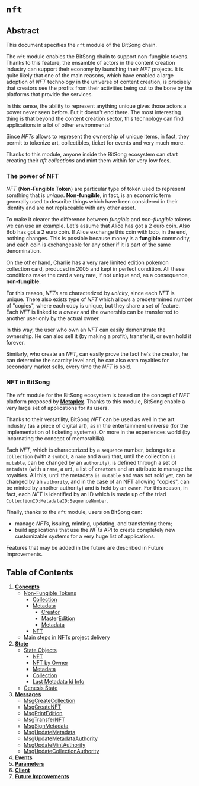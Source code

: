 # `nft`

## Abstract

This document specifies the `nft` module of the BitSong chain.

The `nft` module enables the BitSong chain to support non-fungible tokens. Thanks to this feature, the ensamble of actors in the content creation industry can support their economy by launching their *NFT* projects. It is quite likely that one of the main reasons, which have enabled a large adoption of *NFT* technology in the universe of content creation, is precisely that creators see the profits from their activities being cut to the bone by the platforms that provide the services.

In this sense, the ability to represent anything unique gives those actors a power never seen before. But it doesn't end there. The most interesting thing is that beyond the content creation sector, this technology can find applications in a lot of other environments! 

Since *NFTs* allows to represent the ownership of unique items, in fact, they permit to tokenize art, collectibles, ticket for events and very much more. 

Thanks to this module, anyone inside the BitSong ecosystem can start creating their *nft collections* and mint them within for very low fees.

### The power of NFT

*NFT* (**Non-Fungible Token**) are particular type of token used to represent somthing that is *unique*. **Non-fungible**, in fact, is an economic term generally used to describe things which have been considered in their identity and are not replaceable with any other asset.

To make it clearer the difference between *fungible* and *non-fungible* tokens we can use an example.
Let's assume that Alice has got a 2 euro coin. Also Bob has got a 2 euro coin. If Alice exchange this coin with bob, in the end, nothing changes. This is possible because money is a **fungible** commodity, and each coin is exchangeable for any other if it is part of the same denomination.

On the other hand, Charlie has a very rare limited edition pokemon collection card, produced in 2005 and kept in perfect condition. All these conditions make the card a very rare, if not unique and, as a consequence, **non-fungible**.

For this reason, *NFTs* are characterized by *unicity*, since each *NFT* is unique. There also exists type of *NFT* which allows a predetermined number of "copies", where each copy is unique, but they share a set of feature. Each *NFT* is linked to a *owner* and the ownership can be transferred to another user only by the actual owner.

In this way, the user who own an *NFT* can easily demonstrate the ownership. He can also sell it (by making a profit), transfer it, or even hold it forever.

Similarly, who create an *NFT*, can easily prove the fact he's the creator, he can determine the scarcity level and, he can also earn royalties for secondary market sells, every time the *NFT* is sold.

### NFT in BitSong

The `nft` module for the BitSong ecosystem is based on the concept of *NFT* platform proposed by [**Metaplex**](https://docs.metaplex.com/architecture/deep_dive/overview). Thanks to this module, BitSong enable a very large set of applications for its users.

Thanks to their versatility, BitSong *NFT* can be used as well in the art industry (as a piece of digital art), as in the entertainment universe (for the implementation of ticketing systems). Or more in the experiences world (by incarnating the concept of memorabilia).

Each *NFT*, which is characterized by a `sequence` number, belongs to a `collection` (with a `symbol`, a `name` and a `uri` that, until the collection `is mutable`, can be changed by an `authority`), is defined through a set of `metadata` (with a `name`, a `uri`, a list of `creators` and an attribute to manage the royalties. All this, until the metadata `is mutable` and was not sold yet, can be changed by an `authority`, and in the case of an NFT allowing "copies", can be minted by another authority) and is held by an `owner`.
For this reason, in fact, each *NFT* is identified by an ID which is made up of the triad `CollectionID:MetadataID:SequenceNumber`.

Finally, thanks to the `nft` module, users on BitSong can:

- manage *NFTs*, issuing, minting, updating, and transferring them;
- build applications that use the *NFTs* API to create completely new customizable systems for a very huge list of applications.

Features that may be added in the future are described in Future Improvements.

## Table of Contents

1. **[Concepts](01_concepts.md)**
     - [Non-Fungible Tokens](01_concepts.md#non-fungible-tokens)
          - [Collection](01_concepts.md#collection)
          - [Metadata](01_concepts.md#metadata)
               - [Creator](01_concepts.md#creator)
               - [MasterEdition](01_concepts.md#masteredition)
               - [Metadata](01_concepts.md#metadata-1)
          - [NFT](01_concepts.md#nft)
     - [Main steps in NFTs project delivery](01_concepts.md#main-steps-in-nfts-project-delivery)
2. **[State](02_state.md)**
     - [State Objects](02_state.md#state-objects)
          - [NFT](02_state.md#nft)
          - [NFT by Owner](02_state.md#nft-by-owner)
          - [Metadata](02_state.md#metadata)
          - [Collection](02_state.md#collection)
          - [Last Metadata Id Info](02_state.md#lastmetadataidinfo)
     - [Genesis State](02_state.md#genesis-state)
     <!--
     State Transitions
     -->
     <!--
     Keeper
     -->
3. **[Messages](03_messages.md)**
     - [MsgCreateCollection](03_messages.md#msgcreatecollection)
     - [MsgCreateNFT](03_messages.md#msgcreatenft)
     - [MsgPrintEdition](03_messages.md#msgprintedition)
     - [MsgTransferNFT](03_messages.md#msgtransfernft)
     - [MsgSignMetadata](03_messages.md#msgsignmetadata)
     - [MsgUpdateMetadata](03_messages.md#msgupdatemetadata)
     - [MsgUpdateMetadataAuthority](03_messages.md#msgupdatemetadataauthority)
     - [MsgUpdateMintAuthority](03_messages.md#msgupdatemintauthority)
     - [MsgUpdateCollectionAuthority](03_messages.md#msgupdatecollectionauthority)
     <!--
     Begin-Block
     -->
     <!--
     End-Block
     -->
4. **[Events](04_events.md)**
5. **[Parameters](05_parameters.md)**
   <!--
   Test Cases
   -->
   <!--
   Benchmarks
   -->
6. **[Client](06_client.md)**   
7. **[Future Improvements](07_future_improvements.md)**